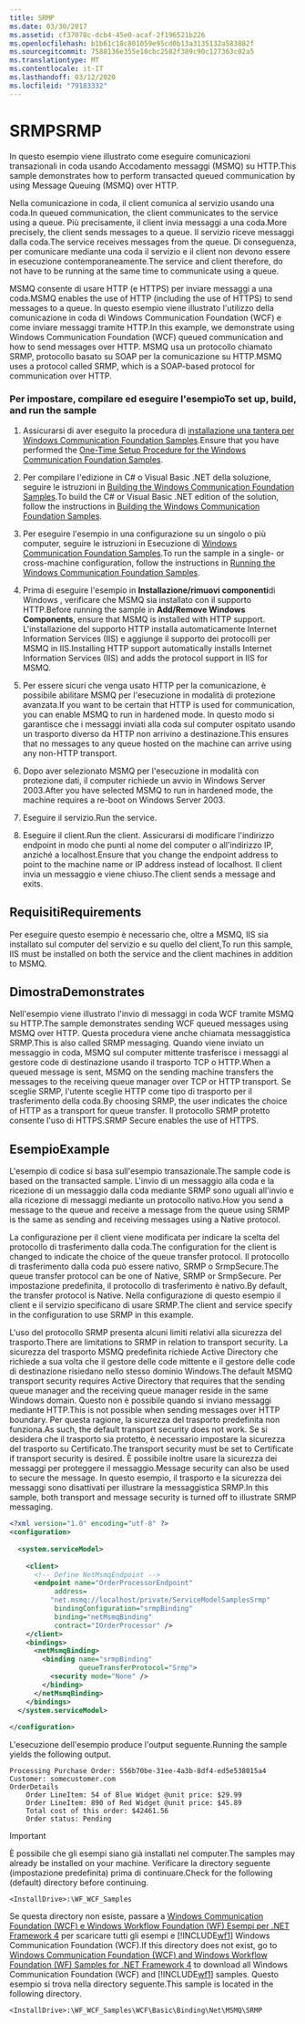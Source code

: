```yaml
---
title: SRMP
ms.date: 03/30/2017
ms.assetid: cf37078c-dcb4-45e0-acaf-2f196521b226
ms.openlocfilehash: b1b61c18c801059e95cd0b13a3135132a583882f
ms.sourcegitcommit: 7588136e355e10cbc2582f389c90c127363c02a5
ms.translationtype: MT
ms.contentlocale: it-IT
ms.lasthandoff: 03/12/2020
ms.locfileid: "79183332"
---
```

# <a name="srmp"></a><span data-ttu-id="03105-102">SRMP</span><span class="sxs-lookup"><span data-stu-id="03105-102">SRMP</span></span>
<span data-ttu-id="03105-103">In questo esempio viene illustrato come eseguire comunicazioni transazionali in coda usando Accodamento messaggi (MSMQ) su HTTP.</span><span class="sxs-lookup"><span data-stu-id="03105-103">This sample demonstrates how to perform transacted queued communication by using Message Queuing (MSMQ) over HTTP.</span></span>  
  
 <span data-ttu-id="03105-104">Nella comunicazione in coda, il client comunica al servizio usando una coda.</span><span class="sxs-lookup"><span data-stu-id="03105-104">In queued communication, the client communicates to the service using a queue.</span></span> <span data-ttu-id="03105-105">Più precisamente, il client invia messaggi a una coda.</span><span class="sxs-lookup"><span data-stu-id="03105-105">More precisely, the client sends messages to a queue.</span></span> <span data-ttu-id="03105-106">Il servizio riceve messaggi dalla coda.</span><span class="sxs-lookup"><span data-stu-id="03105-106">The service receives messages from the queue.</span></span> <span data-ttu-id="03105-107">Di conseguenza, per comunicare mediante una coda il servizio e il client non devono essere in esecuzione contemporaneamente.</span><span class="sxs-lookup"><span data-stu-id="03105-107">The service and client therefore, do not have to be running at the same time to communicate using a queue.</span></span>  
  
 <span data-ttu-id="03105-108">MSMQ consente di usare HTTP (e HTTPS) per inviare messaggi a una coda.</span><span class="sxs-lookup"><span data-stu-id="03105-108">MSMQ enables the use of HTTP (including the use of HTTPS) to send messages to a queue.</span></span> <span data-ttu-id="03105-109">In questo esempio viene illustrato l'utilizzo della comunicazione in coda di Windows Communication Foundation (WCF) e come inviare messaggi tramite HTTP.</span><span class="sxs-lookup"><span data-stu-id="03105-109">In this example, we demonstrate using Windows Communication Foundation (WCF) queued communication and how to send messages over HTTP.</span></span> <span data-ttu-id="03105-110">MSMQ usa un protocollo chiamato SRMP, protocollo basato su SOAP per la comunicazione su HTTP.</span><span class="sxs-lookup"><span data-stu-id="03105-110">MSMQ uses a protocol called SRMP, which is a SOAP-based protocol for communication over HTTP.</span></span>  
  
### <a name="to-set-up-build-and-run-the-sample"></a><span data-ttu-id="03105-111">Per impostare, compilare ed eseguire l'esempio</span><span class="sxs-lookup"><span data-stu-id="03105-111">To set up, build, and run the sample</span></span>  
  
1. <span data-ttu-id="03105-112">Assicurarsi di aver eseguito la procedura di [installazione una tantera per Windows Communication Foundation Samples](../../../../docs/framework/wcf/samples/one-time-setup-procedure-for-the-wcf-samples.md).</span><span class="sxs-lookup"><span data-stu-id="03105-112">Ensure that you have performed the [One-Time Setup Procedure for the Windows Communication Foundation Samples](../../../../docs/framework/wcf/samples/one-time-setup-procedure-for-the-wcf-samples.md).</span></span>  
  
2. <span data-ttu-id="03105-113">Per compilare l'edizione in C# o Visual Basic .NET della soluzione, seguire le istruzioni in [Building the Windows Communication Foundation Samples](../../../../docs/framework/wcf/samples/building-the-samples.md).</span><span class="sxs-lookup"><span data-stu-id="03105-113">To build the C# or Visual Basic .NET edition of the solution, follow the instructions in [Building the Windows Communication Foundation Samples](../../../../docs/framework/wcf/samples/building-the-samples.md).</span></span>  
  
3. <span data-ttu-id="03105-114">Per eseguire l'esempio in una configurazione su un singolo o più computer, seguire le istruzioni in Esecuzione di [Windows Communication Foundation Samples](../../../../docs/framework/wcf/samples/running-the-samples.md).</span><span class="sxs-lookup"><span data-stu-id="03105-114">To run the sample in a single- or cross-machine configuration, follow the instructions in [Running the Windows Communication Foundation Samples](../../../../docs/framework/wcf/samples/running-the-samples.md).</span></span>  
  
4. <span data-ttu-id="03105-115">Prima di eseguire l'esempio in **Installazione/rimuovi componenti**di Windows , verificare che MSMQ sia installato con il supporto HTTP.</span><span class="sxs-lookup"><span data-stu-id="03105-115">Before running the sample in **Add/Remove Windows Components**, ensure that MSMQ is installed with HTTP support.</span></span> <span data-ttu-id="03105-116">L'installazione del supporto HTTP installa automaticamente Internet Information Services (IIS) e aggiunge il supporto dei protocolli per MSMQ in IIS.</span><span class="sxs-lookup"><span data-stu-id="03105-116">Installing HTTP support automatically installs Internet Information Services (IIS) and adds the protocol support in IIS for MSMQ.</span></span>  
  
5. <span data-ttu-id="03105-117">Per essere sicuri che venga usato HTTP per la comunicazione, è possibile abilitare MSMQ per l'esecuzione in modalità di protezione avanzata.</span><span class="sxs-lookup"><span data-stu-id="03105-117">If you want to be certain that HTTP is used for communication, you can enable MSMQ to run in hardened mode.</span></span> <span data-ttu-id="03105-118">In questo modo si garantisce che i messaggi inviati alla coda sul computer ospitato usando un trasporto diverso da HTTP non arrivino a destinazione.</span><span class="sxs-lookup"><span data-stu-id="03105-118">This ensures that no messages to any queue hosted on the machine can arrive using any non-HTTP transport.</span></span>  
  
6. <span data-ttu-id="03105-119">Dopo aver selezionato MSMQ per l'esecuzione in modalità con protezione dati, il computer richiede un avvio in Windows Server 2003.</span><span class="sxs-lookup"><span data-stu-id="03105-119">After you have selected MSMQ to run in hardened mode, the machine requires a re-boot on Windows Server 2003.</span></span>  
  
7. <span data-ttu-id="03105-120">Eseguire il servizio.</span><span class="sxs-lookup"><span data-stu-id="03105-120">Run the service.</span></span>  
  
8. <span data-ttu-id="03105-121">Eseguire il client.</span><span class="sxs-lookup"><span data-stu-id="03105-121">Run the client.</span></span> <span data-ttu-id="03105-122">Assicurarsi di modificare l'indirizzo endpoint in modo che punti al nome del computer o all'indirizzo IP, anziché a localhost.</span><span class="sxs-lookup"><span data-stu-id="03105-122">Ensure that you change the endpoint address to point to the machine name or IP address instead of localhost.</span></span> <span data-ttu-id="03105-123">Il client invia un messaggio e viene chiuso.</span><span class="sxs-lookup"><span data-stu-id="03105-123">The client sends a message and exits.</span></span>  
  
## <a name="requirements"></a><span data-ttu-id="03105-124">Requisiti</span><span class="sxs-lookup"><span data-stu-id="03105-124">Requirements</span></span>  
 <span data-ttu-id="03105-125">Per eseguire questo esempio è necessario che, oltre a MSMQ, IIS sia installato sul computer del servizio e su quello del client,</span><span class="sxs-lookup"><span data-stu-id="03105-125">To run this sample, IIS must be installed on both the service and the client machines in addition to MSMQ.</span></span>  
  
## <a name="demonstrates"></a><span data-ttu-id="03105-126">Dimostra</span><span class="sxs-lookup"><span data-stu-id="03105-126">Demonstrates</span></span>  
 <span data-ttu-id="03105-127">Nell'esempio viene illustrato l'invio di messaggi in coda WCF tramite MSMQ su HTTP.</span><span class="sxs-lookup"><span data-stu-id="03105-127">The sample demonstrates sending WCF queued messages using MSMQ over HTTP.</span></span> <span data-ttu-id="03105-128">Questa procedura viene anche chiamata messaggistica SRMP.</span><span class="sxs-lookup"><span data-stu-id="03105-128">This is also called SRMP messaging.</span></span> <span data-ttu-id="03105-129">Quando viene inviato un messaggio in coda, MSMQ sul computer mittente trasferisce i messaggi al gestore code di destinazione usando il trasporto TCP o HTTP.</span><span class="sxs-lookup"><span data-stu-id="03105-129">When a queued message is sent, MSMQ on the sending machine transfers the messages to the receiving queue manager over TCP or HTTP transport.</span></span> <span data-ttu-id="03105-130">Se sceglie SRMP, l'utente sceglie HTTP come tipo di trasporto per il trasferimento della coda.</span><span class="sxs-lookup"><span data-stu-id="03105-130">By choosing SRMP, the user indicates the choice of HTTP as a transport for queue transfer.</span></span> <span data-ttu-id="03105-131">Il protocollo SRMP protetto consente l'uso di HTTPS.</span><span class="sxs-lookup"><span data-stu-id="03105-131">SRMP Secure enables the use of HTTPS.</span></span>  
  
## <a name="example"></a><span data-ttu-id="03105-132">Esempio</span><span class="sxs-lookup"><span data-stu-id="03105-132">Example</span></span>  
 <span data-ttu-id="03105-133">L'esempio di codice si basa sull'esempio transazionale.</span><span class="sxs-lookup"><span data-stu-id="03105-133">The sample code is based on the transacted sample.</span></span> <span data-ttu-id="03105-134">L'invio di un messaggio alla coda e la ricezione di un messaggio dalla coda mediante SRMP sono uguali all'invio e alla ricezione di messaggi mediante un protocollo nativo.</span><span class="sxs-lookup"><span data-stu-id="03105-134">How you send a message to the queue and receive a message from the queue using SRMP is the same as sending and receiving messages using a Native protocol.</span></span>  
  
 <span data-ttu-id="03105-135">La configurazione per il client viene modificata per indicare la scelta del protocollo di trasferimento dalla coda.</span><span class="sxs-lookup"><span data-stu-id="03105-135">The configuration for the client is changed to indicate the choice of the queue transfer protocol.</span></span> <span data-ttu-id="03105-136">Il protocollo di trasferimento dalla coda può essere nativo, SRMP o SrmpSecure.</span><span class="sxs-lookup"><span data-stu-id="03105-136">The queue transfer protocol can be one of Native, SRMP or SrmpSecure.</span></span> <span data-ttu-id="03105-137">Per impostazione predefinita, il protocollo di trasferimento è nativo.</span><span class="sxs-lookup"><span data-stu-id="03105-137">By default, the transfer protocol is Native.</span></span> <span data-ttu-id="03105-138">Nella configurazione di questo esempio il client e il servizio specificano di usare SRMP.</span><span class="sxs-lookup"><span data-stu-id="03105-138">The client and service specify in the configuration to use SRMP in this example.</span></span>  
  
 <span data-ttu-id="03105-139">L'uso del protocollo SRMP presenta alcuni limiti relativi alla sicurezza del trasporto.</span><span class="sxs-lookup"><span data-stu-id="03105-139">There are limitations to SRMP in relation to transport security.</span></span> <span data-ttu-id="03105-140">La sicurezza del trasporto MSMQ predefinita richiede Active Directory che richiede a sua volta che il gestore delle code mittente e il gestore delle code di destinazione risiedano nello stesso dominio Windows.</span><span class="sxs-lookup"><span data-stu-id="03105-140">The default MSMQ transport security requires Active Directory that requires that the sending queue manager and the receiving queue manager reside in the same Windows domain.</span></span> <span data-ttu-id="03105-141">Questo non è possibile quando si inviano messaggi mediante HTTP.</span><span class="sxs-lookup"><span data-stu-id="03105-141">This is not possible when sending messages over HTTP boundary.</span></span> <span data-ttu-id="03105-142">Per questa ragione, la sicurezza del trasporto predefinita non funziona.</span><span class="sxs-lookup"><span data-stu-id="03105-142">As such, the default transport security does not work.</span></span> <span data-ttu-id="03105-143">Se si desidera che il trasporto sia protetto, è necessario impostare la sicurezza del trasporto su Certificato.</span><span class="sxs-lookup"><span data-stu-id="03105-143">The transport security must be set to Certificate if transport security is desired.</span></span> <span data-ttu-id="03105-144">È possibile inoltre usare la sicurezza dei messaggi per proteggere il messaggio.</span><span class="sxs-lookup"><span data-stu-id="03105-144">Message security can also be used to secure the message.</span></span> <span data-ttu-id="03105-145">In questo esempio, il trasporto e la sicurezza dei messaggi sono disattivati per illustrare la messaggistica SRMP.</span><span class="sxs-lookup"><span data-stu-id="03105-145">In this sample, both transport and message security is turned off to illustrate SRMP messaging.</span></span>  
  
```xml  
<?xml version="1.0" encoding="utf-8" ?>  
<configuration>  
  
  <system.serviceModel>  
  
    <client>  
      <!-- Define NetMsmqEndpoint -->  
      <endpoint name="OrderProcessorEndpoint"  
           address=  
          "net.msmq://localhost/private/ServiceModelSamplesSrmp"
           bindingConfiguration="srmpBinding"
           binding="netMsmqBinding"
           contract="IOrderProcessor" />  
    </client>  
    <bindings>  
      <netMsmqBinding>  
        <binding name="srmpBinding"  
                 queueTransferProtocol="Srmp">  
          <security mode="None" />  
        </binding>  
      </netMsmqBinding>  
    </bindings>  
  </system.serviceModel>  
  
</configuration>  
```  
  
 <span data-ttu-id="03105-146">L'esecuzione dell'esempio produce l'output seguente.</span><span class="sxs-lookup"><span data-stu-id="03105-146">Running the sample yields the following output.</span></span>  
  
```console  
Processing Purchase Order: 556b70be-31ee-4a3b-8df4-ed5e538015a4
Customer: somecustomer.com
OrderDetails
    Order LineItem: 54 of Blue Widget @unit price: $29.99
    Order LineItem: 890 of Red Widget @unit price: $45.89
    Total cost of this order: $42461.56
    Order status: Pending  
```  
  
> [!IMPORTANT]
> <span data-ttu-id="03105-147">È possibile che gli esempi siano già installati nel computer.</span><span class="sxs-lookup"><span data-stu-id="03105-147">The samples may already be installed on your machine.</span></span> <span data-ttu-id="03105-148">Verificare la directory seguente (impostazione predefinita) prima di continuare.</span><span class="sxs-lookup"><span data-stu-id="03105-148">Check for the following (default) directory before continuing.</span></span>  
>
> `<InstallDrive>:\WF_WCF_Samples`  
>
> <span data-ttu-id="03105-149">Se questa directory non esiste, passare a [Windows Communication Foundation (WCF) e Windows Workflow Foundation (WF) Esempi per .NET Framework 4](https://www.microsoft.com/download/details.aspx?id=21459) per scaricare tutti gli esempi e [!INCLUDE[wf1](../../../../includes/wf1-md.md)] Windows Communication Foundation (WCF).</span><span class="sxs-lookup"><span data-stu-id="03105-149">If this directory does not exist, go to [Windows Communication Foundation (WCF) and Windows Workflow Foundation (WF) Samples for .NET Framework 4](https://www.microsoft.com/download/details.aspx?id=21459) to download all Windows Communication Foundation (WCF) and [!INCLUDE[wf1](../../../../includes/wf1-md.md)] samples.</span></span> <span data-ttu-id="03105-150">Questo esempio si trova nella directory seguente.</span><span class="sxs-lookup"><span data-stu-id="03105-150">This sample is located in the following directory.</span></span>  
>
> `<InstallDrive>:\WF_WCF_Samples\WCF\Basic\Binding\Net\MSMQ\SRMP`  
